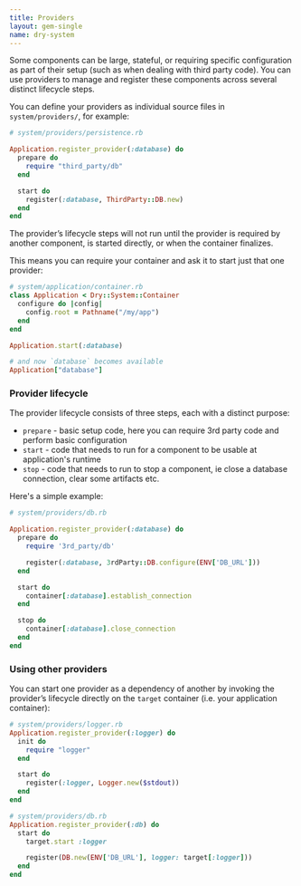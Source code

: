 ```yaml
---
title: Providers
layout: gem-single
name: dry-system
---
```


Some components can be large, stateful, or requiring specific configuration as part of their setup (such as when dealing with third party code). You can use providers to manage and register these components across several distinct lifecycle steps.

You can define your providers as individual source files in `system/providers/`, for example:

``` ruby
# system/providers/persistence.rb

Application.register_provider(:database) do
  prepare do
    require "third_party/db"
  end

  start do
    register(:database, ThirdParty::DB.new)
  end
end
```

The provider’s lifecycle steps will not run until the provider is required by another component, is started directly, or when the container finalizes.

This means you can require your container and ask it to start just that one provider:

``` ruby
# system/application/container.rb
class Application < Dry::System::Container
  configure do |config|
    config.root = Pathname("/my/app")
  end
end

Application.start(:database)

# and now `database` becomes available
Application["database"]
```

### Provider lifecycle

The provider lifecycle consists of three steps, each with a distinct purpose:

* `prepare` - basic setup code, here you can require 3rd party code and perform basic configuration
* `start` - code that needs to run for a component to be usable at application's runtime
* `stop` - code that needs to run to stop a component, ie close a database connection, clear some artifacts etc.

Here's a simple example:

``` ruby
# system/providers/db.rb

Application.register_provider(:database) do
  prepare do
    require '3rd_party/db'

    register(:database, 3rdParty::DB.configure(ENV['DB_URL']))
  end

  start do
    container[:database].establish_connection
  end

  stop do
    container[:database].close_connection
  end
end
```

### Using other providers

You can start one provider as a dependency of another by invoking the provider’s lifecycle directly on the `target` container (i.e. your application container):

``` ruby
# system/providers/logger.rb
Application.register_provider(:logger) do
  init do
    require "logger"
  end

  start do
    register(:logger, Logger.new($stdout))
  end
end

# system/providers/db.rb
Application.register_provider(:db) do
  start do
    target.start :logger

    register(DB.new(ENV['DB_URL'], logger: target[:logger]))
  end
end
```
